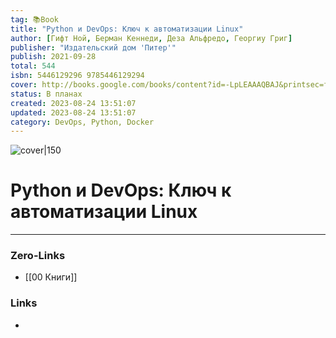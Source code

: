 ```yaml
---
tag: 📚Book
title: "Python и DevOps: Ключ к автоматизации Linux"
author: [Гифт Ной, Берман Кеннеди, Деза Альфредо, Георгиу Григ]
publisher: "Издательский дом 'Питер'"
publish: 2021-09-28
total: 544
isbn: 5446129296 9785446129294
cover: http://books.google.com/books/content?id=-LpLEAAAQBAJ&printsec=frontcover&img=1&zoom=1&edge=curl&source=gbs_api
status: В планах
created: 2023-08-24 13:51:07
updated: 2023-08-24 13:51:07
category: DevOps, Python, Docker
---
```


![cover|150](http://books.google.com/books/content?id=-LpLEAAAQBAJ&printsec=frontcover&img=1&zoom=1&edge=curl&source=gbs_api)

# Python и DevOps: Ключ к автоматизации Linux

___
### Zero-Links
- [[00 Книги]]

### Links
-